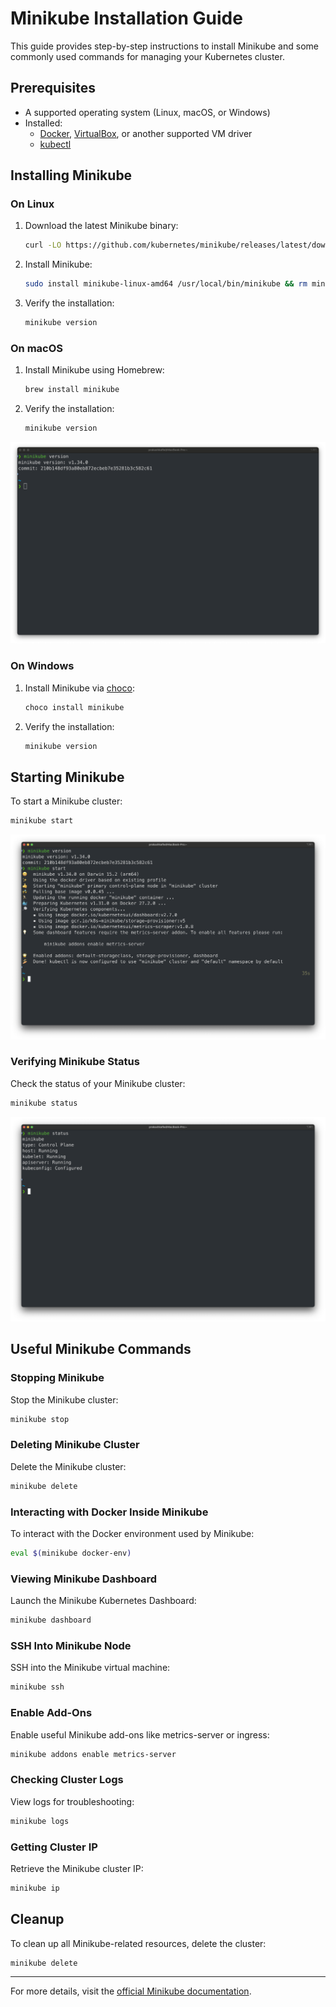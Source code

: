 # Minikube Installation Guide

This guide provides step-by-step instructions to install Minikube and some commonly used commands for managing your Kubernetes cluster.

## Prerequisites
- A supported operating system (Linux, macOS, or Windows)
- Installed:
    - [Docker](https://docs.docker.com/get-docker/), [VirtualBox](https://www.virtualbox.org/), or another supported VM driver
    - [kubectl](https://kubernetes.io/docs/tasks/tools/)

## Installing Minikube

### On Linux
1. Download the latest Minikube binary:
   ```bash
   curl -LO https://github.com/kubernetes/minikube/releases/latest/download/minikube-linux-amd64/
   ```

2. Install Minikube:
   ```bash
   sudo install minikube-linux-amd64 /usr/local/bin/minikube && rm minikube-linux-amd64
   ```

3. Verify the installation:
   ```bash
   minikube version
   ```

### On macOS
1. Install Minikube using Homebrew:
   ```bash
   brew install minikube
   ```

2. Verify the installation:
   ```bash
   minikube version
   ```

![minikube1.png](screenshots%2Fminikube%2Fminikube1.png)


### On Windows
1. Install Minikube via [choco](https://chocolatey.org/):
   ```powershell
   choco install minikube
   ```

2. Verify the installation:
   ```powershell
   minikube version
   ```

## Starting Minikube
To start a Minikube cluster:

```bash
minikube start
```

![minikube2.png](screenshots%2Fminikube%2Fminikube2.png)

### Verifying Minikube Status
Check the status of your Minikube cluster:

```bash
minikube status
```

![minikube3.png](screenshots%2Fminikube%2Fminikube3.png)

## Useful Minikube Commands

### Stopping Minikube
Stop the Minikube cluster:

```bash
minikube stop
```

### Deleting Minikube Cluster
Delete the Minikube cluster:

```bash
minikube delete
```

### Interacting with Docker Inside Minikube
To interact with the Docker environment used by Minikube:

```bash
eval $(minikube docker-env)
```

### Viewing Minikube Dashboard
Launch the Minikube Kubernetes Dashboard:

```bash
minikube dashboard
```

### SSH Into Minikube Node
SSH into the Minikube virtual machine:

```bash
minikube ssh
```

### Enable Add-Ons
Enable useful Minikube add-ons like metrics-server or ingress:

```bash
minikube addons enable metrics-server
```

### Checking Cluster Logs
View logs for troubleshooting:

```bash
minikube logs
```

### Getting Cluster IP
Retrieve the Minikube cluster IP:

```bash
minikube ip
```

## Cleanup
To clean up all Minikube-related resources, delete the cluster:

```bash
minikube delete
```

---

For more details, visit the [official Minikube documentation](https://minikube.sigs.k8s.io/docs/).
